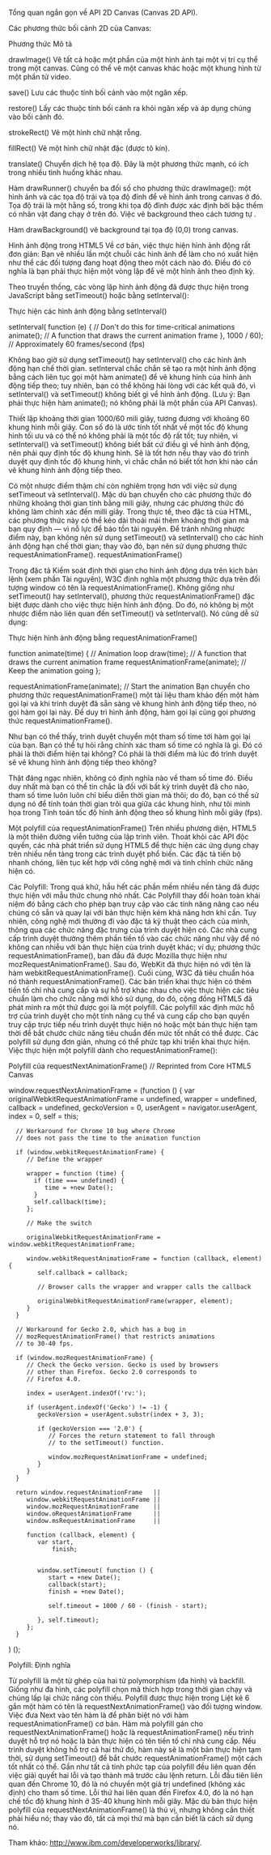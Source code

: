 Tổng quan ngắn gọn về API 2D Canvas (Canvas 2D API). 

Các phương thức bối cảnh 2D của Canvas:

Phương thức	Mô tả

drawImage()	Vẽ tất cả hoặc một phần của một hình ảnh tại một vị trí cụ thể trong một canvas. Cũng có thể vẽ một canvas khác hoặc một khung hình từ một phần tử video.

save()	Lưu các thuộc tính bối cảnh vào một ngăn xếp.

restore()	Lấy các thuộc tính bối cảnh ra khỏi ngăn xếp và áp dụng chúng vào bối cảnh đó.

strokeRect()	Vẽ một hình chữ nhật rỗng.

fillRect()	Vẽ một hình chữ nhật đặc (được tô kín).

translate()	Chuyển dịch hệ tọa độ. Đây là một phương thức mạnh, có ích trong nhiều tình huống khác nhau.

Hàm drawRunner() chuyển ba đối số cho phương thức drawImage(): một hình ảnh và các tọa độ trái và tọa độ đỉnh để vẽ hình ảnh trong canvas ở đó. Tọa độ trái là một hằng số, trong khi tọa độ đỉnh được xác định bởi bậc thềm có nhân vật đang chạy ở trên đó.
Việc vẽ background theo cách tương tự .

Hàm drawBackground() vẽ background tại tọa độ (0,0) trong canvas.

Hình ảnh động trong HTML5
Về cơ bản, việc thực hiện hình ảnh động rất đơn giản: Bạn vẽ nhiều lần một chuỗi các hình ảnh để làm cho nó xuất hiện như thể các đối tượng đang hoạt động theo một cách nào đó. Điều đó có nghĩa là bạn phải thực hiện một vòng lặp để vẽ một hình ảnh theo định kỳ.

Theo truyền thống, các vòng lặp hình ảnh động đã được thực hiện trong JavaScript bằng setTimeout() hoặc bằng setInterval():

Thực hiện các hình ảnh động bằng setInterval()

setInterval( function (e) { // Don't do this for time-critical animations
   animate();               // A function that draws the current animation frame
}, 1000 / 60);              // Approximately 60 frames/second (fps)

Không bao giờ sử dụng setTimeout() hay setInterval() cho các hình ảnh động hạn chế thời gian.
setInterval chắc chắn sẽ tạo ra một hình ảnh động bằng cách liên tục gọi một hàm animate() để vẽ khung hình của hình ảnh động tiếp theo; tuy nhiên, bạn có thể không hài lòng với các kết quả đó, vì setInterval() và setTimeout() không biết gì về hình ảnh động. (Lưu ý: Bạn phải thực hiện hàm animate(); nó không phải là một phần của API Canvas).

Thiết lập khoảng thời gian 1000/60 mili giây, tương đương với khoảng 60 khung hình mỗi giây. Con số đó là ước tính tốt nhất về một tốc độ khung hình tối ưu và có thể nó không phải là một tốc độ rất tốt; tuy nhiên, vì setInterval() và setTimeout() không biết bất cứ điều gì về hình ảnh động, nên phải quy định tốc độ khung hình. Sẽ là tốt hơn nếu thay vào đó trình duyệt quy định tốc độ khung hình, vì chắc chắn nó biết tốt hơn  khi nào cần vẽ khung hình ảnh động tiếp theo.

Có một nhược điểm thậm chí còn nghiêm trọng hơn với việc sử dụng setTimeout và setInterval(). Mặc dù bạn chuyển cho các phương thức đó những khoảng thời gian tính bằng mili giây, nhưng các phương thức đó không làm chính xác đến milli giây. Trong thực tế, theo đặc tả của HTML, các phương thức này có thể kéo dài thoải mái thêm khoảng thời gian mà bạn quy định — vì nỗ lực để bảo tồn tài nguyên.
Để tránh những nhược điểm này, bạn không nên sử dụng setTimeout() và setInterval() cho các hình ảnh động hạn chế thời gian; thay vào đó, bạn nên sử dụng phương thức requestAnimationFrame().
requestAnimationFrame()

Trong đặc tả Kiểm soát định thời gian cho hình ảnh động dựa trên kịch bản lệnh (xem phần Tài nguyên), W3C định nghĩa một phương thức dựa trên đối tượng window có tên là requestAnimationFrame(). Không giống như setTimeout() hay setInterval(), phương thức requestAnimationFrame() đặc biệt được dành cho việc thực hiện hình ảnh động. Do đó, nó không bị một nhược điểm nào liên quan đến setTimeout() và setInterval(). Nó cũng dễ sử dụng:

Thực hiện hình ảnh động bằng requestAnimationFrame()

function animate(time) {           // Animation loop
   draw(time);                     // A function that draws the current animation frame
   requestAnimationFrame(animate); // Keep the animation going
};

requestAnimationFrame(animate);    // Start the animation
Bạn chuyển cho phương thức requestAnimationFrame() một tài liệu tham khảo đến một hàm gọi lại và khi trình duyệt đã sẵn sàng vẽ khung hình ảnh động tiếp theo, nó gọi hàm gọi lại này. Để duy trì hình ảnh động, hàm gọi lại cũng gọi phương thức requestAnimationFrame().

Như bạn có thể thấy, trình duyệt chuyển một tham số time tới hàm gọi lại của bạn. Bạn có thể tự hỏi rằng chính xác tham số time có nghĩa là gì. Đó có phải là thời điểm hiện tại không? Có phải là thời điểm mà lúc đó trình duyệt sẽ vẽ khung hình ảnh động tiếp theo không?

Thật đáng ngạc nhiên, không có định nghĩa nào về tham số time đó. Điều duy nhất mà bạn có thể tin chắc là đối với bất kỳ trình duyệt đã cho nào, tham số time luôn luôn chỉ biểu diễn thời gian mà thôi; do đó, bạn có thể sử dụng nó để tính toán thời gian trôi qua giữa các khung hình, như tôi minh họa trong Tính toán tốc độ hình ảnh động theo số khung hình mỗi giây (fps).

Một polyfill của requestAnimationFrame()
Trên nhiều phương diện, HTML5 là một thiên đường viễn tưởng của lập trình viên. Thoát khỏi các API độc quyền, các nhà phát triển sử dụng HTML5 để thực hiện các ứng dụng chạy trên nhiều nền tảng trong các trình duyệt phổ biến. Các đặc tả tiến bộ nhanh chóng, liên tục kết hợp với công nghệ mới và tinh chỉnh chức năng hiện có.

Các Polyfill:
Trong quá khứ, hầu hết các phần mềm nhiều nền tảng đã được thực hiện với mẫu thức chung nhỏ nhất. Các Polyfill thay đổi hoàn toàn khái niệm đó bằng cách cho phép bạn truy cập vào các tính năng nâng cao nếu chúng có sẵn và quay lại với bản thực hiện kém khả năng hơn khi cần.
Tuy nhiên, công nghệ mới thường đi vào đặc tả kỹ thuật theo cách của mình, thông qua các chức năng đặc trưng của trình duyệt hiện có. Các nhà cung cấp trình duyệt thường thêm phần tiền tố vào các chức năng như vậy để nó không can nhiễu với bản thực hiện của trình duyệt khác; ví dụ; phương thức requestAnimationFrame(), ban đầu đã được Mozilla thực hiện như mozRequestAnimationFrame(). Sau đó, WebKit đã thực hiện nó với tên là hàm webkitRequestAnimationFrame(). Cuối cùng, W3C đã tiêu chuẩn hóa nó thành requestAnimationFrame().
Các bản triển khai thực hiện có thêm tiền tố chỉ nhà cung cấp và sự hỗ trợ khác nhau cho việc thực hiện các tiêu chuẩn làm cho chức năng mới khó sử dụng, do đó, cộng đồng HTML5 đã phát minh ra một thứ được gọi là một polyfill. Các polyfill xác định mức hỗ trợ của trình duyệt cho một tính năng cụ thể và cung cấp cho bạn quyền truy cập trực tiếp nếu trình duyệt thực hiện nó hoặc một bản thực hiện tạm thời để bắt chước chức năng tiêu chuẩn đến mức tốt nhất có thể được.
Các polyfill sử dụng đơn giản, nhưng có thể phức tạp khi triển khai thực hiện. Việc thực hiện một polyfill dành cho requestAnimationFrame():

Polyfill của requestNextAnimationFrame()
// Reprinted from Core HTML5 Canvas

window.requestNextAnimationFrame =
   (function () {
      var originalWebkitRequestAnimationFrame = undefined,
          wrapper = undefined,
          callback = undefined,
          geckoVersion = 0,
          userAgent = navigator.userAgent,
          index = 0,
          self = this;

      // Workaround for Chrome 10 bug where Chrome
      // does not pass the time to the animation function
      
      if (window.webkitRequestAnimationFrame) {
         // Define the wrapper

         wrapper = function (time) {
           if (time === undefined) {
              time = +new Date();
           }
           self.callback(time);
         };

         // Make the switch
          
         originalWebkitRequestAnimationFrame = window.webkitRequestAnimationFrame;    

         window.webkitRequestAnimationFrame = function (callback, element) {
            self.callback = callback;

            // Browser calls the wrapper and wrapper calls the callback
            
            originalWebkitRequestAnimationFrame(wrapper, element);
         }
      }

      // Workaround for Gecko 2.0, which has a bug in
      // mozRequestAnimationFrame() that restricts animations
      // to 30-40 fps.

      if (window.mozRequestAnimationFrame) {
         // Check the Gecko version. Gecko is used by browsers
         // other than Firefox. Gecko 2.0 corresponds to
         // Firefox 4.0.
         
         index = userAgent.indexOf('rv:');

         if (userAgent.indexOf('Gecko') != -1) {
            geckoVersion = userAgent.substr(index + 3, 3);

            if (geckoVersion === '2.0') {
               // Forces the return statement to fall through
               // to the setTimeout() function.

               window.mozRequestAnimationFrame = undefined;
            }
         }
      }
      
      return window.requestAnimationFrame   ||
         window.webkitRequestAnimationFrame ||
         window.mozRequestAnimationFrame    ||
         window.oRequestAnimationFrame      ||
         window.msRequestAnimationFrame     ||

         function (callback, element) {
            var start,
                finish;


            window.setTimeout( function () {
               start = +new Date();
               callback(start);
               finish = +new Date();

               self.timeout = 1000 / 60 - (finish - start);

            }, self.timeout);
         };
      }
   )
();

Polyfill: Định nghĩa

Từ polyfill là một từ ghép của hai từ polymorphism (đa hình) và backfill. Giống như đa hình, các polyfill chọn mã thích hợp trong thời gian chạy và chúng lấp lại chức năng còn thiếu.
Polyfill được thực hiện trong Liệt kê 6 gắn một hàm có tên là requestNextAnimationFrame() vào đối tượng window. Việc đưa Next vào tên hàm là để phân biệt nó với hàm requestAnimationFrame() cơ bản.
Hàm mà polyfill gán cho requestNextAnimationFrame() hoặc là requestAnimationFrame() nếu trình duyệt hỗ trợ nó hoặc là bản thực hiện có tên tiền tố chỉ nhà cung cấp. Nếu trình duyệt không hỗ trợ cả hai thứ đó, hàm này sẽ là một bản thực hiện tạm thời, sử dụng setTimeout() để bắt chước requestAnimationFrame() một cách tốt nhất có thể.
Gần như tất cả tính phức tạp của polyfill đều liên quan đến việc giải quyết hai lỗi và tạo thành mã trước câu lệnh return. Lỗi đầu tiên liên quan đến Chrome 10, đó là nó chuyển một giá trị undefined (không xác định) cho tham số time. Lỗi thứ hai liên quan đến Firefox 4.0, đó là nó hạn chế tốc độ khung hình ở 35-40 khung hình mỗi giây.
Mặc dù bản thực hiện polyfill của requestNextAnimationFrame() là thú vị, nhưng không cần thiết phải hiểu nó; thay vào đó, tất cả mọi thứ mà bạn cần biết là cách sử dụng nó.

Tham khảo: http://www.ibm.com/developerworks/library/.
